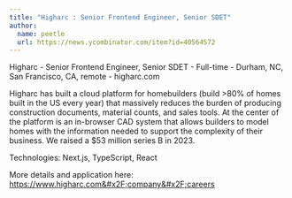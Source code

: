 ```yaml
---
title: "Higharc : Senior Frontend Engineer, Senior SDET"
author:
  name: peetle
  url: https://news.ycombinator.com/item?id=40564572
---
```

Higharc - Senior Frontend Engineer, Senior SDET - Full-time - Durham, NC, San Francisco, CA, remote - higharc.com

Higharc has built a cloud platform for homebuilders (build &gt;80% of homes built in the US every year) that massively reduces the burden of producing construction documents, material counts, and sales tools. At the center of the platform is an in-browser CAD system that allows builders to model homes with the information needed to support the complexity of their business. We raised a $53 million series B in 2023.

Technologies: Next.js, TypeScript, React

More details and application here: <a href="https:&#x2F;&#x2F;www.higharc.com&#x2F;company&#x2F;careers" rel="nofollow">https:&#x2F;&#x2F;www.higharc.com&#x2F;company&#x2F;careers</a>
